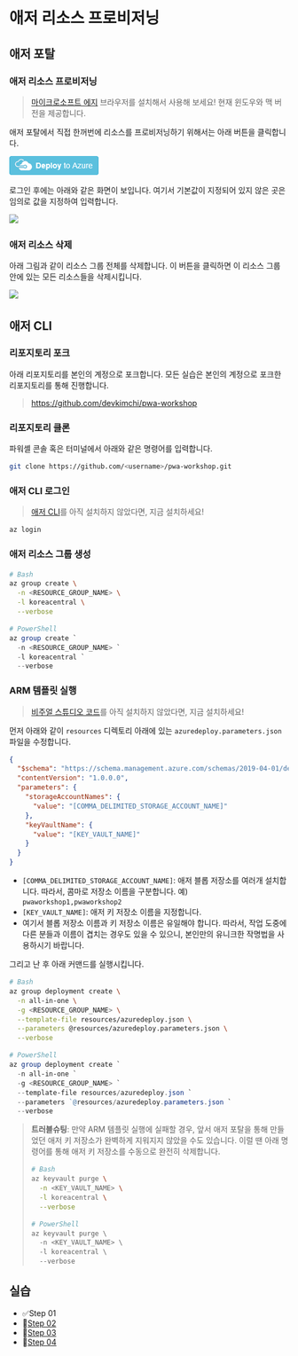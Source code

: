 # 애저 리소스 프로비저닝 #

## 애저 포탈 ##

### 애저 리소스 프로비저닝 ###

> [마이크로소프트 에지](https://www.microsoftedgeinsider.com/ko-kr/download/?WT.mc_id=pwaazureworkshop-event-juyoo) 브라우저를 설치해서 사용해 보세요! 현재 윈도우와 맥 버전을 제공합니다.

애저 포탈에서 직접 한꺼번에 리소스를 프로비저닝하기 위해서는 아래 버튼을 클릭합니다.

<a href="https://portal.azure.com/#create/Microsoft.Template/uri/https%3A%2F%2Fraw.githubusercontent.com%2Fdevkimchi%2Fpwa-workshop%2Fmaster%2Fresources%2Fazuredeploy.json" target="_blank"><img src="https://raw.githubusercontent.com/Azure/azure-quickstart-templates/master/1-CONTRIBUTION-GUIDE/images/deploytoazure.png" /></a>

로그인 후에는 아래와 같은 화면이 보입니다. 여기서 기본값이 지정되어 있지 않은 곳은 임의로 값을 지정하여 입력합니다.

![](../images/step-01-01.png)


### 애저 리소스 삭제 ###

아래 그림과 같이 리소스 그룹 전체를 삭제합니다. 이 버튼을 클릭하면 이 리소스 그룹 안에 있는 모든 리소스들을 삭제시킵니다.

![](../images/step-01-02.png)


## 애저 CLI ##

### 리포지토리 포크 ###

아래 리포지토리를 본인의 계정으로 포크합니다. 모든 실습은 본인의 계정으로 포크한 리포지토리를 통해 진행합니다.

> https://github.com/devkimchi/pwa-workshop


### 리포지토리 클론 ###

파워셸 콘솔 혹은 터미널에서 아래와 같은 명령어를 입력합니다.

```bash
git clone https://github.com/<username>/pwa-workshop.git
```


### 애저 CLI 로그인 ###

> [애저 CLI](https://docs.microsoft.com/ko-kr/cli/azure/install-azure-cli?view=azure-cli-latest&WT.mc_id=pwaazureworkshop-event-juyoo)를 아직 설치하지 않았다면, 지금 설치하세요!

```bash
az login
```


### 애저 리소스 그룹 생성 ###

```bash
# Bash
az group create \
  -n <RESOURCE_GROUP_NAME> \
  -l koreacentral \
  --verbose
```

```powershell
# PowerShell
az group create `
  -n <RESOURCE_GROUP_NAME> `
  -l koreacentral `
  --verbose
```


### ARM 템플릿 실행 ###

> [비주얼 스튜디오 코드](https://code.visualstudio.com/docs/setup/setup-overview?WT.mc_id=pwaazureworkshop-event-juyoo)를 아직 설치하지 않았다면, 지금 설치하세요!

먼저 아래와 같이 `resources` 디렉토리 아래에 있는 `azuredeploy.parameters.json` 파일을 수정합니다.

```json
{
  "$schema": "https://schema.management.azure.com/schemas/2019-04-01/deploymentParameters.json#",
  "contentVersion": "1.0.0.0",
  "parameters": {
    "storageAccountNames": {
      "value": "[COMMA_DELIMITED_STORAGE_ACCOUNT_NAME]"
    },
    "keyVaultName": {
      "value": "[KEY_VAULT_NAME]"
    }
  }
}
```

* `[COMMA_DELIMITED_STORAGE_ACCOUNT_NAME]`: 애저 블롭 저장소를 여러개 설치합니다. 따라서, 콤마로 저장소 이름을 구분합니다. 예) `pwaworkshop1,pwaworkshop2`
* `[KEY_VAULT_NAME]`: 애저 키 저장소 이름을 지정합니다.
* 여기서 블롭 저장소 이름과 키 저장소 이름은 유일해야 합니다. 따라서, 작업 도중에 다른 분들과 이름이 겹치는 경우도 있을 수 있으니, 본인만의 유니크한 작명법을 사용하시기 바랍니다.

그리고 난 후 아래 커맨드를 실행시킵니다.

```bash
# Bash
az group deployment create \
  -n all-in-one \
  -g <RESOURCE_GROUP_NAME> \
  --template-file resources/azuredeploy.json \
  --parameters @resources/azuredeploy.parameters.json \
  --verbose
```

```powershell
# PowerShell
az group deployment create `
  -n all-in-one `
  -g <RESOURCE_GROUP_NAME> `
  --template-file resources/azuredeploy.json `
  --parameters `@resources/azuredeploy.parameters.json `
  --verbose
```

> **트러블슈팅**: 만약 ARM 템플릿 실행에 실패할 경우, 앞서 애저 포탈을 통해 만들었던 애저 키 저장소가 완벽하게 지워지지 않았을 수도 있습니다. 이럴 땐 아래 명령어를 통해 애저 키 저장소를 수동으로 완전히 삭제합니다.
> ```bash
> # Bash
> az keyvault purge \
>   -n <KEY_VAULT_NAME> \
>   -l koreacentral \
>   --verbose
> ```
>
> ```powershell
> # PowerShell
> az keyvault purge \
>   -n <KEY_VAULT_NAME> \
>   -l koreacentral \
>   --verbose
> ```


## 실습 ##

* ✅Step 01
* 🔲[Step 02](step-02.md)
* 🔲[Step 03](step-03.md)
* 🔲[Step 04](step-04.md)
